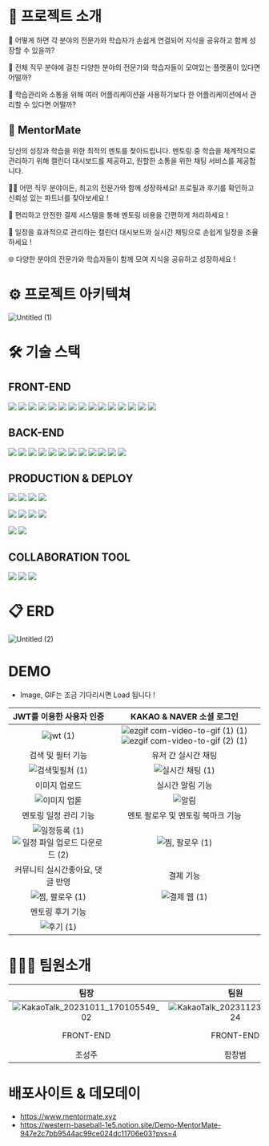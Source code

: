 # 📎 프로젝트 소개

💭 어떻게 하면 각 분야의 전문가와 학습자가 손쉽게 연결되어 지식을 공유하고 함께 성장할 수 있을까?

💭 전체 직무 분야에 걸친 다양한 분야의 전문가와 학습자들이 모여있는 플랫폼이 있다면 어떨까?

💭 학습관리와 소통을 위해 여러 어플리케이션을 사용하기보다 한 어플리케이션에서 관리할 수 있다면 어떨까?

## 👫 MentorMate

당신의 성장과 학습을 위한 최적의 멘토를 찾아드립니다.
멘토링 중 학습을 체계적으로 관리하기 위해 캘린더 대시보드를 제공하고, 원할한 소통을 위한 채팅 서비스를 제공합니다.

🧑‍💼 어떤 직무 분야이든, 최고의 전문가와 함께 성장하세요! 프로필과 후기를 확인하고 신뢰성 있는 파트너를 찾아보세요 !

💼 편리하고 안전한 결제 시스템을 통해 멘토링 비용을 간편하게 처리하세요 !

📅 일정을 효과적으로 관리하는 캘린더 대시보드와 실시간 채팅으로 손쉽게 일정을 조율하세요 !

🌐 다양한 분야의 전문가와 학습자들이 함께 모여 지식을 공유하고 성장하세요 !

# ⚙ 프로젝트 아키텍쳐

![Untitled (1)](https://github.com/MentoMate/.github/assets/122018331/093c2e40-4b4e-4017-bfce-7e4c7f7cce6d)

# 🛠 기술 스택

## FRONT-END

<img src="https://img.shields.io/badge/react-61DAFB?style=for-the-badge&logo=React&logoColor=white"> <img src="https://img.shields.io/badge/typescript-3178C6?style=for-the-badge&logo=typescript&logoColor=white"> <img src="https://img.shields.io/badge/reactquery-FF4154?style=for-the-badge&logo=reactquery&logoColor=white"> <img src="https://img.shields.io/badge/reactrouter-CA4245?style=for-the-badge&logo=reactrouter&logoColor=white"> <img src="https://img.shields.io/badge/reacthookform-CA4245?style=for-the-badge&logo=reacthookform&logoColor=white"> <img src="https://img.shields.io/badge/recoil-3578E5?style=for-the-badge&logo=recoil&logoColor=white"> <img src="https://img.shields.io/badge/vite-646CFF?style=for-the-badge&logo=vite&logoColor=white"> <img src="https://img.shields.io/badge/tailwindcss-06B6D4?style=for-the-badge&logo=tailwindcss&logoColor=white"> <img src="https://img.shields.io/badge/axios-5A29E4?style=for-the-badge&logo=axios&logoColor=white"> <img src="https://img.shields.io/badge/stompjs-000000?style=for-the-badge&logo=stompjs&logoColor=white"> <img src="https://img.shields.io/badge/sockjs-333333?style=for-the-badge&logo=sockjs&logoColor=white"> <img src="https://img.shields.io/badge/iamport-302E31?style=for-the-badge&logo=iamport&logoColor=white"> <img src="https://img.shields.io/badge/reactquill-C6002B?style=for-the-badge&logo=reactquill&logoColor=white"> <img src="https://img.shields.io/badge/sweetalert2-9999FF?style=for-the-badge&logo=sweetalert2&logoColor=white"> <img src="https://img.shields.io/badge/reactdatepicker-3DDC84?style=for-the-badge&logo=reactdatepicker&logoColor=white">

## BACK-END

<img src="https://img.shields.io/badge/JAVA-004027?style=for-the-badge&logo=JAVA&logoColor=white"> <img src="https://img.shields.io/badge/springboot-006600?style=for-the-badge&logo=springboot&logoColor=white"> <img src="https://img.shields.io/badge/springsecurity-578B34?style=for-the-badge&logo=springsecurity&logoColor=white"> <img src="https://img.shields.io/badge/jpa-21C25E?style=for-the-badge&logo=jpa&logoColor=white"> <img src="https://img.shields.io/badge/jwt-85B09A?style=for-the-badge&logo=jwt&logoColor=white"> <img src="https://img.shields.io/badge/swagger-21C25E?style=for-the-badge&logo=swagger&logoColor=white"> <img src="https://img.shields.io/badge/websocket-F37C20?style=for-the-badge&logo=websocket&logoColor=white"> <img src="https://img.shields.io/badge/sockjs-6CAC4D?style=for-the-badge&logo=sockjs&logoColor=white"> <img src="https://img.shields.io/badge/stomp-000000?style=for-the-badge&logo=stomp&logoColor=white"> <img src="https://img.shields.io/badge/mysql-0062B0?style=for-the-badge&logo=mysql&logoColor=white"> <img src="https://img.shields.io/badge/redis-C71A36?style=for-the-badge&logo=redis&logoColor=white"> <img src="https://img.shields.io/badge/elasticSearch-F8DC75?style=for-the-badge&logo=elasticSearch&logoColor=white">

## PRODUCTION & DEPLOY

<img src="https://img.shields.io/badge/AWS-232F3E?style=for-the-badge&logo=amazonaws&logoColor=white"> <img src="https://img.shields.io/badge/s3-569A31?style=for-the-badge&logo=amazons3&logoColor=white"> <img src="https://img.shields.io/badge/cloudfront-2A6FE1?style=for-the-badge&logo=cloudfront&logoColor=white"> <img src="https://img.shields.io/badge/amazonroute53-8C4FFF?style=for-the-badge&logo=amazonroute53&logoColor=white">

<img src="https://img.shields.io/badge/AWS-232F3E?style=for-the-badge&logo=amazonaws&logoColor=white"> <img src="https://img.shields.io/badge/ec2-FF9900?style=for-the-badge&logo=amazonec2&logoColor=white"> <img src="https://img.shields.io/badge/s3-569A31?style=for-the-badge&logo=amazons3&logoColor=white"> <img src="https://img.shields.io/badge/docker-2496ED?style=for-the-badge&logo=docker&logoColor=white">

<img src="https://img.shields.io/badge/git-F05032?style=for-the-badge&logo=git&logoColor=white"> <img src="https://img.shields.io/badge/github-181717?style=for-the-badge&logo=github&logoColor=white">

## COLLABORATION TOOL

<img src="https://img.shields.io/badge/slack-4A154B?style=for-the-badge&logo=slack&logoColor=white"> <img src="https://img.shields.io/badge/notion-000000?style=for-the-badge&logo=notion&logoColor=white"> <img src="https://img.shields.io/badge/discord-5865F2?style=for-the-badge&logo=discord&logoColor=white">

# 📋 ERD

![Untitled (2)](https://github.com/MentoMate/.github/assets/122018331/8637f9f5-4c08-4f0a-a162-646afa3b97ff)

# DEMO
- Image, GIF는 조금 기다리시면 Load 됩니다 !

|                                                                                                         JWT를 이용한 사용자 인증                                                                                                         |                                                                                                                  KAKAO & NAVER 소셜 로그인                                                                                                                  |
| :--------------------------------------------------------------------------------------------------------------------------------------------------------------------------------------------------------------------------------------: | :---------------------------------------------------------------------------------------------------------------------------------------------------------------------------------------------------------------------------------------------------------: |
|                                                                  ![jwt (1)](https://github.com/MentoMate/.github/assets/122018331/e73f8df8-96e4-4588-843e-a08776c64090)                                                                  | ![ezgif com-video-to-gif (1) (1)](https://github.com/MentoMate/.github/assets/122018331/cf143c0a-bb74-4a4d-b99b-8009982ea0ae) ![ezgif com-video-to-gif (2) (1)](https://github.com/MentoMate/.github/assets/122018331/9c53d77a-9822-48f9-8292-1213f471a293) |
|                                                                                                            검색 및 필터 기능                                                                                                             |                                                                                                                     유저 간 실시간 채팅                                                                                                                     |
|                                                              ![검색및필처 (1)](https://github.com/MentoMate/.github/assets/122018331/9882f494-10ee-4d7b-a3c5-ef98bdef37b7)                                                               |                                                                       ![실시간 채팅 (1)](https://github.com/MentoMate/.github/assets/122018331/02d8ef3e-61c2-44d9-860c-1fd5256ba162)                                                                        |
|                                                                                                              이미지 업로드                                                                                                               |                                                                                                                      실시간 알림 기능                                                                                                                       |
|                                                                ![이미지 업롣](https://github.com/MentoMate/.github/assets/122018331/7d29f214-d42a-4076-aba5-3de0049102d4)                                                                |                                                                             ![알림](https://github.com/MentoMate/.github/assets/122018331/10057adf-e67e-4a55-ab20-c891a5562efe)                                                                             |
|                                                                                                          멘토링 일정 관리 기능                                                                                                           |                                                                                                              멘토 팔로우 및 멘토링 북마크 기능                                                                                                              |
| ![일정등록 (1)](https://github.com/MentoMate/.github/assets/122018331/a4cfa1f8-80ff-4e34-9b00-e44b3ec512fc) ![일정 파일 업로드 다운로드 (2)](https://github.com/MentoMate/.github/assets/122018331/c4070cc7-1bdd-403b-a3d9-008fa4e57198) |                                                                        ![찜, 팔로우 (1)](https://github.com/MentoMate/.github/assets/122018331/20557f05-79c5-4fdf-9a4c-c7ac6b43acac)                                                                        |
|                                                                                                     커뮤니티 실시간좋아요, 댓글 반영                                                                                                     |                                                                                                                          결제 기능                                                                                                                          |
|                                                              ![찜, 팔로우 (1)](https://github.com/MentoMate/.github/assets/122018331/f62f7e23-96a3-4f6d-a9f1-bdb1f9de668b)                                                               |                                                                         ![결제 웹 (1)](https://github.com/MentoMate/.github/assets/122018331/1ff40545-2cd3-4a47-ad2e-64a201985570)                                                                          |
|                                                                                                             멘토링 후기 기능                                                                                                             |
|                                                                 ![후기 (1)](https://github.com/MentoMate/.github/assets/122018331/9b698ace-29f5-4bc7-a82b-1f83cc2132f8)                                                                  |

# 🧑‍🤝‍🧑 팀원소개

|                                                              팀장                                                              |                                                            팀원                                                             |                                                  팀원                                                   |                                                            팀원                                                             |                                                                팀원                                                                |
| :----------------------------------------------------------------------------------------------------------------------------: | :-------------------------------------------------------------------------------------------------------------------------: | :-----------------------------------------------------------------------------------------------------: | :-------------------------------------------------------------------------------------------------------------------------: | :--------------------------------------------------------------------------------------------------------------------------------: |
| ![KakaoTalk_20231011_170105549_02](https://github.com/MentoMate/.github/assets/122018331/cf63953f-133a-45b8-b699-7b36d2725488) | ![KakaoTalk_20231123_181818424](https://github.com/MentoMate/.github/assets/122018331/34a241a3-8a7d-4dcf-82df-631436a05366) | ![Untitled](https://github.com/MentoMate/.github/assets/122018331/9e823c62-3f71-4702-82eb-c3b86362c005) | ![KakaoTalk_20231123_202343526](https://github.com/MentoMate/.github/assets/122018331/c6ce2a6f-368c-42c6-af4d-c9a359cccfdc) | ![KakaoTalk_Photo_2023-11-23-00-15-08](https://github.com/MentoMate/.github/assets/122018331/2a046f1d-e842-4037-9b44-182c01982f26) |
|                                                           FRONT-END                                                            |                                                          FRONT-END                                                          |                                                BACK-END                                                 |                                                          BACK-END                                                           |                                                              BACK-END                                                              |
|                                                             조성주                                                             |                                                           함창범                                                            |                                                 유성진                                                  |                                                           박나진                                                            |                                                               김은채                                                               |

# 배포사이트 & 데모데이

- https://www.mentormate.xyz
- https://western-baseball-1e5.notion.site/Demo-MentorMate-947e2c7bb9544ac99ce024dc11706e03?pvs=4
